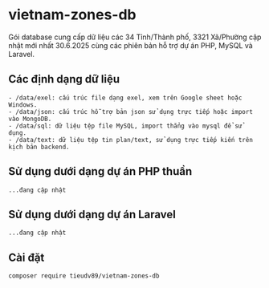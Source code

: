 # vietnam-zones-db
Gói database cung cấp dữ liệu các 34 Tỉnh/Thành phố, 3321 Xã/Phường cập nhật mới nhất 30.6.2025 cùng các phiên bản hỗ trợ dự án PHP, MySQL và Laravel.

## Các định dạng dữ liệu
    - /data/exel: cấu trúc file dạng exel, xem trên Google sheet hoặc Windows.
    - /data/json: cấu trúc hỗ trợ bản json sử dụng trực tiếp hoặc import vào MongoDB.
    - /data/sql: dữ liệu tệp file MySQL, import thẳng vào mysql để sử dụng.
    - /data/text: dữ liệu tệp tin plan/text, sử dụng trực tiếp kiến trên kịch bản backend.

## Sử dụng dưới dạng dự án PHP thuần
    ...đang cập nhật

## Sử dụng dưới dạng dự án Laravel
    ...đang cập nhật

## Cài đặt
```bash
composer require tieudv89/vietnam-zones-db